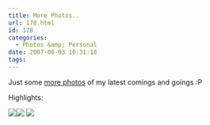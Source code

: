 ```yaml
---
title: More Photos..
url: 178.html
id: 178
categories:
  - Photos &amp; Personal
date: 2007-06-03 10:31:18
tags:
---
```


Just some [more photos](https://picasaweb.google.com/mike.cann) of my latest comings and goings :P
<!-- more -->
Highlights:

![](https://lh3.google.com/image/mike.cann/RmKIciKi2wI/AAAAAAAAAtY/AieXKHZ1xg4/DSC00562.JPG?imgmax=912)![](https://lh5.google.com/image/mike.cann/RmKIzCKi27I/AAAAAAAAAuo/zkpQjNQqVs4/DSC00614.JPG?imgmax=912)
![](https://lh6.google.com/image/mike.cann/RmKIfSKi2zI/AAAAAAAAAts/yEr3jNmSKSY/DSC00589.JPG?imgmax=912)